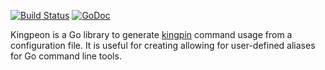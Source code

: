 [![Build Status](https://travis-ci.org/coryb/kingpeon.svg?branch=master)](https://travis-ci.org/coryb/kingpeon)
[![GoDoc](https://godoc.org/github.com/coryb/kingpeon?status.png)](https://godoc.org/github.com/coryb/kingpeon)

Kingpeon is a Go library to generate [kingpin](https://godoc.org/gopkg.in/alecthomas/kingpin.v2) command usage from a configuration file.  It is useful for creating allowing for user-defined aliases for Go command line tools.